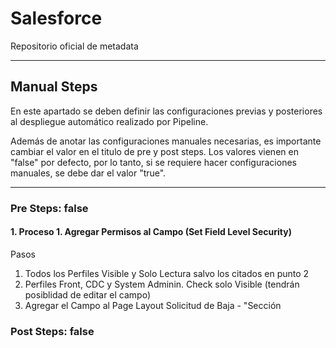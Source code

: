 # Salesforce

Repositorio oficial de metadata

--------

## Manual Steps

En este apartado se deben definir las configuraciones previas y posteriores al despliegue automático realizado por Pipeline.

Además de anotar las configuraciones manuales necesarias, es importante cambiar el valor en el titulo de pre y post steps. Los valores vienen en "false" por defecto, por lo tanto, si se requiere hacer configuraciones manuales, se debe dar el valor "true".

--------

### Pre Steps: false 
 

#### 1. Proceso 1. Agregar Permisos al Campo (Set Field Level Security)

Pasos

1. Todos los Perfiles Visible y Solo Lectura salvo los citados en punto 2
2. Perfiles Front, CDC y System Adminin. Check solo Visible (tendrán posiblidad de editar el campo)
3. Agregar el Campo al Page Layout Solicitud de Baja - "Sección 


### Post Steps: false




